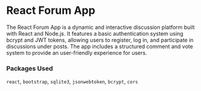 # React Forum App

The React Forum App is a dynamic and interactive discussion platform built with React and Node.js. It features a basic authentication system using bcrypt and JWT tokens, allowing users to register, log in, and participate in discussions under posts. The app includes a structured comment and vote system to provide an user-friendly experience for users.

### Packages Used

`react`, `bootstrap`, `sqlite3`, `jsonwebtoken`, `bcrypt`, `cors`
